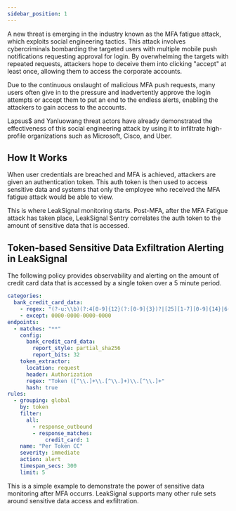 ```yaml
---
sidebar_position: 1
---
```


A new threat is emerging in the industry known as the MFA fatigue attack, which exploits social engineering tactics. This attack involves cybercriminals bombarding the targeted users with multiple mobile push notifications requesting approval for login. By overwhelming the targets with repeated requests, attackers hope to deceive them into clicking "accept" at least once, allowing them to access the corporate accounts.

Due to the continuous onslaught of malicious MFA push requests, many users often give in to the pressure and inadvertently approve the login attempts or accept them to put an end to the endless alerts, enabling the attackers to gain access to the accounts.

Lapsus$ and Yanluowang threat actors have already demonstrated the effectiveness of this social engineering attack by using it to infiltrate high-profile organizations such as Microsoft, Cisco, and Uber.

## How It Works

When user credentials are breached and MFA is achieved, attackers are given an authentication token. This auth token is then used to access sensitive data and systems that only the employee who received the MFA fatigue attack would be able to view.

This is where LeakSignal monitoring starts. Post-MFA, after the MFA Fatigue attack has taken place, LeakSignal Sentry correlates the auth token to the amount of sensitive data that is accessed.

## Token-based Sensitive Data Exfiltration Alerting in LeakSignal

The following policy provides observability and alerting on the amount of credit card data that is accessed by a single token over a 5 minute period.

```yaml
categories:
  bank_credit_card_data:
    - regex: "(?-u:\\b)(?:4[0-9]{12}(?:[0-9]{3})?|[25][1-7][0-9]{14}|6(?:011|5[0-9][0-9])[0-9]{12}|3[47][0-9]{13}|3(?:0[0-5]|[68][0-9])[0-9]{11}|(?:2131|1800|35\\d{3})\\d{11})(?-u:\\b)"
    - except: 0000-0000-0000-0000
endpoints:
  - matches: "**"
    config:
      bank_credit_card_data:
        report_style: partial_sha256
        report_bits: 32
    token_extractor:
      location: request
      header: Authorization
      regex: "Token ([^\\.]+\\.[^\\.]+)\\.[^\\.]+"
      hash: true
rules:
  - grouping: global
    by: token
    filter:
      all:
        - response_outbound
        - response_matches:
            credit_card: 1
    name: "Per Token CC"
    severity: immediate
    action: alert
    timespan_secs: 300
    limit: 5
```

This is a simple example to demonstrate the power of sensitive data monitoring after MFA occurrs. LeakSignal supports many other rule sets around sensitive data access and exfiltration.
